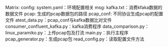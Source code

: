 Matrix:
    config:
        system.yaml：环境配置相关
    msg:
        kafka.txt：消费kfaka数据的数据文件
    pcap:
        生成的pcap数据包的路径
    pcap_conf:
        不同协议生成pcap的配置文件
    atest_data.py：pcap_conf与kafka数据比对文件
    consumer_confluent_kafka.py：kafka消费程序
    data_comparison.py：
    linux_paramiko.py：上传pcap包及打流
    main.py：执行主程序
    pcap_generator.py：生成pcap包
    read_config.py：读取配置文件方法
    